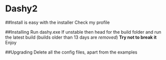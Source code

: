 # Dashy2
##Install is easy with the installer
Check my profile

##Installing
Run dashy.exe
If unstable then head for the build folder and run the latest build (builds older than 13 days are *removed*)
**Try not to break it**
Enjoy

##Upgrading
Delete all the config files, apart from the examples
